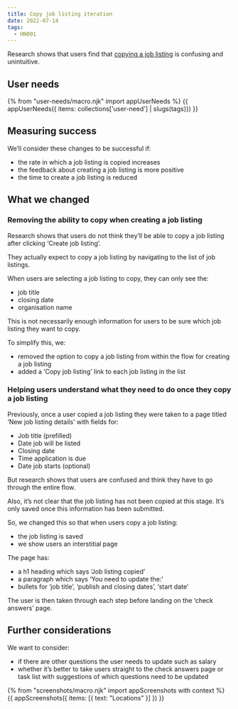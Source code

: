 ```yaml
---
title: Copy job listing iteration
date: 2022-07-14
tags:
  - HN001
---
```


Research shows that users find that [copying a job listing](/copying-a-job/) is confusing and unintuitive.

## User needs

{% from "user-needs/macro.njk" import appUserNeeds %}
{{ appUserNeeds({ items: collections['user-need'] | slugs(tags)}) }}

## Measuring success

We’ll consider these changes to be successful if:

- the rate in which a job listing is copied increases
- the feedback about creating a job listing is more positive
- the time to create a job listing is reduced

## What we changed

### Removing the ability to copy when creating a job listing

Research shows that users do not think they’ll be able to copy a job listing after clicking ‘Create job listing’.

They actually expect to copy a job listing by navigating to the list of job listings.

When users are selecting a job listing to copy, they can only see the:

- job title
- closing date
- organisation name

This is not necessarily enough information for users to be sure which job listing they want to copy.

To simplify this, we:

- removed the option to copy a job listing from within the flow for creating a job listing
- added a ‘Copy job listing’ link to each job listing in the list

### Helping users understand what they need to do once they copy a job listing

Previously, once a user copied a job listing they were taken to a page titled ‘New job listing details’ with fields for:

- Job title (prefilled)
- Date job will be listed
- Closing date
- Time application is due
- Date job starts (optional)

But research shows that users are confused and think they have to go through the entire flow.

Also, it’s not clear that the job listing has not been copied at this stage. It’s only saved once this information has been submitted.

So, we changed this so that when users copy a job listing:

- the job listing is saved
- we show users an interstitial page

The page has:

- a h1 heading which says ‘Job listing copied’
- a paragraph which says ‘You need to update the:’
- bullets for ‘job title’, ‘publish and closing dates’, ‘start date’

The user is then taken through each step before landing on the ‘check answers’ page.

## Further considerations

We want to consider:

- if there are other questions the user needs to update such as salary
- whether it’s better to take users straight to the check answers page or task list with suggestions of which questions need to be updated

{% from "screenshots/macro.njk" import appScreenshots with context %}
{{ appScreenshots({
  items: [{
    text: "Locations"
  }]
}) }}

